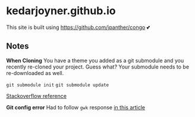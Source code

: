 # kedarjoyner.github.io

This site is built using https://github.com/jpanther/congo 💕

## Notes

**When Cloning**
You have a theme you added as a git submodule and you recently re-cloned your project. Guess what? Your submodule needs to be re-downloaded as well. 

`git submodule init`
`git submodule update`

[Stackoverflow reference](https://stackoverflow.com/questions/60269683/how-to-fix-the-error-found-no-layout-file-for-html-for-page-in-hugo-cms)

**Git config error**
Had to follow `gwk` response [in this article ](https://stackoverflow.com/questions/36908041/git-could-not-expand-include-path-gitcinclude-fatal-bad-config-file-line)




